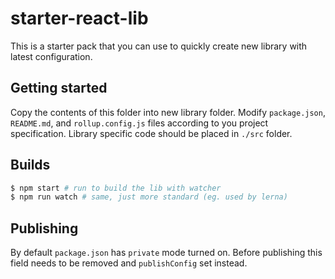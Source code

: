 # starter-react-lib

This is a starter pack that you can use to quickly create new library with latest configuration.


## Getting started 

Copy the contents of this folder into new library folder. Modify `package.json`, `README.md`, and `rollup.config.js` 
files  according to you project specification. Library specific code should be placed in `./src` folder. 


## Builds

```bash
$ npm start # run to build the lib with watcher
$ npm run watch # same, just more standard (eg. used by lerna)
```


## Publishing

By default `package.json` has `private` mode turned on. Before publishing this field needs to be removed 
and `publishConfig` set instead.
